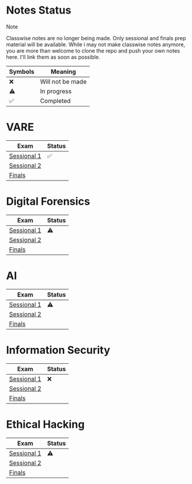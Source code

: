 # Notes Status

> [!NOTE]
> Classwise notes are no longer being made. Only sessional and finals prep material will be available.
> While i may not make classwise notes anymore, you are more than welcome to clone the repo and push your own notes here. I'll link them as soon as possible.


| Symbols            | Meaning          |
| ------------------ | ---------------- |
| :x:                | Will not be made |
| :warning:          | In progress      |
| :white_check_mark: | Completed        |

# VARE
<!--

| Week #  | Date                                               | Status     | Content         |
| ------- | -------------------------------------------------- | ---------- | --------------- |
| Week 1  | 23rd Jan, 2024                                     | N/A        | Class Cancelled |
| Week 1  | [25th Jan, 2024](VARE/1_VARE_25th_Jan,%202024.md)  | Incomplete |                 |
| Week 2  | [30th Jan, 2024](VARE/2_VARE_30th_Jan,%202024.md)  | Incomplete |                 |
| Week 2  | [1st Feb, 2024](VARE/3_VARE_1st_Feb,%202024.md)    |            |                 |
| Week 3  | [6th Feb, 2024](VARE/4_VARE_6th_Feb,%202024.md)    |            |                 |
| Week 3  | [8th Feb, 2024](VARE/5_VARE_8th_Feb,%202024.md)    |            |                 |
| Week 4  | [13th Feb, 2024](VARE/6_VARE_13th_Feb,%202024.md)  |            |                 |
| Week 4  | [15th Feb, 2024](VARE/7_VARE_15th_Feb,%202024.md)  |            |                 |
| Week 5  | [20th Feb, 2024](VARE/8_VARE_20th_Feb,%202024.md)  |            |                 |
| Week 5  | [22nd Feb, 2024](VARE/9_VARE_22nd_Feb,%202024.md)  |            |                 |
| Week 6  | [27th Feb, 2024](VARE/10_VARE_27th_Feb,%202024.md) |            |                 |
| Week 6  | [29th Feb, 2024](VARE/11_VARE_29th_Feb,%202024.md) |            |                 |
| Week 7  | [5th Mar, 2024](VARE/12_VARE_5th_Mar,%202024.md)   |            |                 |
| Week 7  | [7th Mar, 2024](VARE/13_VARE_7th_Mar,%202024.md)   |            |                 |
| Week 8  | [12th Mar, 2024](VARE/14_VARE_12th_Mar,%202024.md) |            |                 |
| Week 8  | [14th Mar, 2024](VARE/15_VARE_14th_Mar,%202024.md) |            |                 |
| Week 9  | [19th Mar, 2024](VARE/16_VARE_19th_Mar,%202024.md) |            |                 |
| Week 9  | [21th Mar, 2024](VARE/17_VARE_21th_Mar,%202024.md) |            |                 |
| Week 10 | [26th Mar, 2024](VARE/18_VARE_26th_Mar,%202024.md) |            |                 |
| Week 10 | [28th Mar, 2024](VARE/19_VARE_28th_Mar,%202024.md) |            |                 |
| Week 11 | [2nd Apr, 2024](VARE/20_VARE_2nd_Apr,%202024.md)   |            |                 |
| Week 11 | [4th Apr, 2024](VARE/21_VARE_4th_Apr,%202024.md)   |            |                 |
| Week 12 | [9th Apr, 2024](VARE/22_VARE_9th_Apr,%202024.md)   |            |                 |
| Week 12 | [11th Apr, 2024](VARE/23_VARE_11th_Apr,%202024.md) |            |                 |
| Week 13 | [16th Apr, 2024](VARE/24_VARE_16th_Apr,%202024.md) |            |                 |
| Week 13 | [18th Apr, 2024](VARE/25_VARE_18th_Apr,%202024.md) |            |                 |
| Week 14 | [23rd Apr, 2024](VARE/26_VARE_23rd_Apr,%202024.md) |            |                 |
| Week 14 | [25th Apr, 2024](VARE/27_VARE_25th_Apr,%202024.md) |            |                 |
| Week 15 | [30th Apr, 2024](VARE/28_VARE_30th_Apr,%202024.md) |            |                 |
| Week 15 | [2nd May, 2024](VARE/29_VARE_2nd_May,%202024.md)   |            |                 |
| Week 16 | [7th May, 2024](VARE/30_VARE_7th_May,%202024.md)   |            |                 |
| Week 16 | [9th May, 2024](VARE/31_VARE_9th_May,%202024.md)   |            |                 |
| Week 17 | [14th May, 2024](VARE/32_VARE_14th_May,%202024.md) |            |                 |
| Week 17 | [16th May, 2024](VARE/33_VARE_16th_May,%202024.md) |            |                 |
-->

| Exam                                                                     | Status             |
| ------------------------------------------------------------------------ | ------------------ |
| [Sessional 1](VARE/Sessional%201%20Prep/Sessional%201%20Prep%20Notes.md) | :white_check_mark: |
| [Sessional 2](VARE/Sessional%202%20Prep/Sessional%202%20Prep%20Notes.md) |                    |
| [Finals](VARE/Finals%20Prep/Finals%20Prep%20Notes.md)                    |                    |

# Digital Forensics
<!--
| Week #  | Date                                                         | Status     | Content         |
| ------- | ------------------------------------------------------------ | ---------- | --------------- |
| Week 1  | 23rd Jan, 2024                                               | N/A        | Class Cancelled |
| Week 1  | 25th Jan, 2024                                               | N/A        | Class Cancelled |
| Week 2  | 30th Jan, 2024                                               | N/A        | Class Cancelled |
| Week 2  | [1st Feb, 2024](Forensics/3_Forensics_1st_Feb,%202024.md)    | Incomplete |                 |
| Week 3  | [6th Feb, 2024](Forensics/4_Forensics_6th_Feb,%202024.md)    |            |                 |
| Week 3  | [8th Feb, 2024](Forensics/5_Forensics_8th_Feb,%202024.md)    |            |                 |
| Week 4  | [13th Feb, 2024](Forensics/6_Forensics_13th_Feb,%202024.md)  |            |                 |
| Week 4  | [15th Feb, 2024](Forensics/7_Forensics_15th_Feb,%202024.md)  |            |                 |
| Week 5  | [20th Feb, 2024](Forensics/8_Forensics_20th_Feb,%202024.md)  |            |                 |
| Week 5  | [22nd Feb, 2024](Forensics/9_Forensics_22nd_Feb,%202024.md)  |            |                 |
| Week 6  | [27th Feb, 2024](Forensics/10_Forensics_27th_Feb,%202024.md) |            |                 |
| Week 6  | [29th Feb, 2024](Forensics/11_Forensics_29th_Feb,%202024.md) |            |                 |
| Week 7  | [5th Mar, 2024](Forensics/12_Forensics_5th_Mar,%202024.md)   |            |                 |
| Week 7  | [7th Mar, 2024](Forensics/13_Forensics_7th_Mar,%202024.md)   |            |                 |
| Week 8  | [12th Mar, 2024](Forensics/14_Forensics_12th_Mar,%202024.md) |            |                 |
| Week 8  | [14th Mar, 2024](Forensics/15_Forensics_14th_Mar,%202024.md) |            |                 |
| Week 9  | [19th Mar, 2024](Forensics/16_Forensics_19th_Mar,%202024.md) |            |                 |
| Week 9  | [21th Mar, 2024](Forensics/17_Forensics_21th_Mar,%202024.md) |            |                 |
| Week 10 | [26th Mar, 2024](Forensics/18_Forensics_26th_Mar,%202024.md) |            |                 |
| Week 10 | [28th Mar, 2024](Forensics/19_Forensics_28th_Mar,%202024.md) |            |                 |
| Week 11 | [2nd Apr, 2024](Forensics/20_Forensics_2nd_Apr,%202024.md)   |            |                 |
| Week 11 | [4th Apr, 2024](Forensics/21_Forensics_4th_Apr,%202024.md)   |            |                 |
| Week 12 | [9th Apr, 2024](Forensics/22_Forensics_9th_Apr,%202024.md)   |            |                 |
| Week 12 | [11th Apr, 2024](Forensics/23_Forensics_11th_Apr,%202024.md) |            |                 |
| Week 13 | [16th Apr, 2024](Forensics/24_Forensics_16th_Apr,%202024.md) |            |                 |
| Week 13 | [18th Apr, 2024](Forensics/25_Forensics_18th_Apr,%202024.md) |            |                 |
| Week 14 | [23rd Apr, 2024](Forensics/26_Forensics_23rd_Apr,%202024.md) |            |                 |
| Week 14 | [25th Apr, 2024](Forensics/27_Forensics_25th_Apr,%202024.md) |            |                 |
| Week 15 | [30th Apr, 2024](Forensics/28_Forensics_30th_Apr,%202024.md) |            |                 |
| Week 15 | [2nd May, 2024](Forensics/29_Forensics_2nd_May,%202024.md)   |            |                 |
| Week 16 | [7th May, 2024](Forensics/30_Forensics_7th_May,%202024.md)   |            |                 |
| Week 16 | [9th May, 2024](Forensics/31_Forensics_9th_May,%202024.md)   |            |                 |
| Week 17 | [14th May, 2024](Forensics/32_Forensics_14th_May,%202024.md) |            |                 |
| Week 17 | [16th May, 2024](Forensics/33_Forensics_16th_May,%202024.md) |            |                 |
-->


| Exam                                                                          | Status    |
| ----------------------------------------------------------------------------- | --------- |
| [Sessional 1](Forensics/Sessional%201%20Prep/Sessional%201%20Prep%20Notes.md) | :warning: |
| [Sessional 2](Forensics/Sessional%202%20Prep/Sessional%202%20Prep%20Notes.md) |           |
| [Finals](Forensics/Finals%20Prep/Finals%20Prep%20Notes.md)                    |           |


# AI
<!--
| Week #  | Date                                           | Status       | Content         |
| ------- | ---------------------------------------------- | ------------ | --------------- |
| Week 1  | 23rd Jan, 2024                                 | N/A          | Class Cancelled |
| Week 1  | [25th Jan, 2024](AI/1_AI_25th_Jan,%202024.md)  | Complete-ish | Introductory    |
| Week 2  | [30th Jan, 2024](AI/2_AI_30th_Jan,%202024.md)  | Incomplete   | AI Chapter 1    |
| Week 2  | 1st Feb, 2024                                  | N/A          | Quiz            |
| Week 3  | [6th Feb, 2024](AI/4_AI_6th_Feb,%202024.md)    |              |                 |
| Week 3  | [8th Feb, 2024](AI/5_AI_8th_Feb,%202024.md)    |              |                 |
| Week 4  | [13th Feb, 2024](AI/6_AI_13th_Feb,%202024.md)  |              |                 |
| Week 4  | [15th Feb, 2024](AI/7_AI_15th_Feb,%202024.md)  |              |                 |
| Week 5  | [20th Feb, 2024](AI/8_AI_20th_Feb,%202024.md)  |              |                 |
| Week 5  | [22nd Feb, 2024](AI/9_AI_22nd_Feb,%202024.md)  |              |                 |
| Week 6  | [27th Feb, 2024](AI/10_AI_27th_Feb,%202024.md) |              |                 |
| Week 6  | [29th Feb, 2024](AI/11_AI_29th_Feb,%202024.md) |              |                 |
| Week 7  | [5th Mar, 2024](AI/12_AI_5th_Mar,%202024.md)   |              |                 |
| Week 7  | [7th Mar, 2024](AI/13_AI_7th_Mar,%202024.md)   |              |                 |
| Week 8  | [12th Mar, 2024](AI/14_AI_12th_Mar,%202024.md) |              |                 |
| Week 8  | [14th Mar, 2024](AI/15_AI_14th_Mar,%202024.md) |              |                 |
| Week 9  | [19th Mar, 2024](AI/16_AI_19th_Mar,%202024.md) |              |                 |
| Week 9  | [21th Mar, 2024](AI/17_AI_21th_Mar,%202024.md) |              |                 |
| Week 10 | [26th Mar, 2024](AI/18_AI_26th_Mar,%202024.md) |              |                 |
| Week 10 | [28th Mar, 2024](AI/19_AI_28th_Mar,%202024.md) |              |                 |
| Week 11 | [2nd Apr, 2024](AI/20_AI_2nd_Apr,%202024.md)   |              |                 |
| Week 11 | [4th Apr, 2024](AI/21_AI_4th_Apr,%202024.md)   |              |                 |
| Week 12 | [9th Apr, 2024](AI/22_AI_9th_Apr,%202024.md)   |              |                 |
| Week 12 | [11th Apr, 2024](AI/23_AI_11th_Apr,%202024.md) |              |                 |
| Week 13 | [16th Apr, 2024](AI/24_AI_16th_Apr,%202024.md) |              |                 |
| Week 13 | [18th Apr, 2024](AI/25_AI_18th_Apr,%202024.md) |              |                 |
| Week 14 | [23rd Apr, 2024](AI/26_AI_23rd_Apr,%202024.md) |              |                 |
| Week 14 | [25th Apr, 2024](AI/27_AI_25th_Apr,%202024.md) |              |                 |
| Week 15 | [30th Apr, 2024](AI/28_AI_30th_Apr,%202024.md) |              |                 |
| Week 15 | [2nd May, 2024](AI/29_AI_2nd_May,%202024.md)   |              |                 |
| Week 16 | [7th May, 2024](AI/30_AI_7th_May,%202024.md)   |              |                 |
| Week 16 | [9th May, 2024](AI/31_AI_9th_May,%202024.md)   |              |                 |
| Week 17 | [14th May, 2024](AI/32_AI_14th_May,%202024.md) |              |                 |
| Week 17 | [16th May, 2024](AI/33_AI_16th_May,%202024.md) |              |                 |
-->


| Exam                                                                   | Status    |
| ---------------------------------------------------------------------- | --------- |
| [Sessional 1](AI/Sessional%201%20Prep/Sessional%201%20Prep%20Notes.md) | :warning: |
| [Sessional 2](AI/Sessional%202%20Prep/Sessional%202%20Prep%20Notes.md) |           |
| [Finals](AI/Finals%20Prep/Finals%20Prep%20Notes.md)                    |           |

# Information Security
<!--
| Week #  | Date                                                     | Status | Content         |
| ------- | -------------------------------------------------------- | ------ | --------------- |
| Week 1  | 23rd Jan, 2024                                           | N/A    | Class Cancelled |
| Week 1  | 25th Jan, 2024                                           | N/A    | Introductory    |
| Week 2  | 30th Jan, 2024                                           | N/A    | Quiz            |
| Week 2  | [1st Feb, 2024](InfoSec/3_InfoSec_1st_Feb,%202024.md)    |        | Some note       |
| Week 3  | [6th Feb, 2024](InfoSec/4_InfoSec_6th_Feb,%202024.md)    |        |                 |
| Week 3  | [8th Feb, 2024](InfoSec/5_InfoSec_8th_Feb,%202024.md)    |        |                 |
| Week 4  | [13th Feb, 2024](InfoSec/6_InfoSec_15th_Feb,%202024.md)  |        | Fiestal Cipher  |
| Week 4  | [15th Feb, 2024](InfoSec/7_InfoSec_16th_Feb,%202024.md)  |        | Galloa Fields   |
| Week 5  | [20th Feb, 2024](InfoSec/8_InfoSec_20th_Feb,%202024.md)  |        |                 |
| Week 5  | [22nd Feb, 2024](InfoSec/9_InfoSec_22nd_Feb,%202024.md)  |        |                 |
| Week 6  | [27th Feb, 2024](InfoSec/10_InfoSec_27th_Feb,%202024.md) |        |                 |
| Week 6  | [29th Feb, 2024](InfoSec/11_InfoSec_29th_Feb,%202024.md) |        |                 |
| Week 7  | [5th Mar, 2024](InfoSec/12_InfoSec_5th_Mar,%202024.md)   |        |                 |
| Week 7  | [7th Mar, 2024](InfoSec/13_InfoSec_7th_Mar,%202024.md)   |        |                 |
| Week 8  | [12th Mar, 2024](InfoSec/14_InfoSec_12th_Mar,%202024.md) |        |                 |
| Week 8  | [14th Mar, 2024](InfoSec/15_InfoSec_14th_Mar,%202024.md) |        |                 |
| Week 9  | [19th Mar, 2024](InfoSec/16_InfoSec_19th_Mar,%202024.md) |        |                 |
| Week 9  | [21th Mar, 2024](InfoSec/17_InfoSec_21th_Mar,%202024.md) |        |                 |
| Week 10 | [26th Mar, 2024](InfoSec/18_InfoSec_26th_Mar,%202024.md) |        |                 |
| Week 10 | [28th Mar, 2024](InfoSec/19_InfoSec_28th_Mar,%202024.md) |        |                 |
| Week 11 | [2nd Apr, 2024](InfoSec/20_InfoSec_2nd_Apr,%202024.md)   |        |                 |
| Week 11 | [4th Apr, 2024](InfoSec/21_InfoSec_4th_Apr,%202024.md)   |        |                 |
| Week 12 | [9th Apr, 2024](InfoSec/22_InfoSec_9th_Apr,%202024.md)   |        |                 |
| Week 12 | [11th Apr, 2024](InfoSec/23_InfoSec_11th_Apr,%202024.md) |        |                 |
| Week 13 | [16th Apr, 2024](InfoSec/24_InfoSec_16th_Apr,%202024.md) |        |                 |
| Week 13 | [18th Apr, 2024](InfoSec/25_InfoSec_18th_Apr,%202024.md) |        |                 |
| Week 14 | [23rd Apr, 2024](InfoSec/26_InfoSec_23rd_Apr,%202024.md) |        |                 |
| Week 14 | [25th Apr, 2024](InfoSec/27_InfoSec_25th_Apr,%202024.md) |        |                 |
| Week 15 | [30th Apr, 2024](InfoSec/28_InfoSec_30th_Apr,%202024.md) |        |                 |
| Week 15 | [2nd May, 2024](InfoSec/29_InfoSec_2nd_May,%202024.md)   |        |                 |
| Week 16 | [7th May, 2024](InfoSec/30_InfoSec_7th_May,%202024.md)   |        |                 |
| Week 16 | [9th May, 2024](InfoSec/31_InfoSec_9th_May,%202024.md)   |        |                 |
| Week 17 | [14th May, 2024](InfoSec/32_InfoSec_14th_May,%202024.md) |        |                 |
| Week 17 | [16th May, 2024](InfoSec/33_InfoSec_16th_May,%202024.md) |        |                 |
-->


| Exam                                                                        | Status |
| --------------------------------------------------------------------------- | ------ |
| [Sessional 1](InfoSec/Sessional%201%20Prep/Sessional%201%20Prep%20Notes.md) | :x:    | 
| [Sessional 2](InfoSec/Sessional%202%20Prep/Sessional%202%20Prep%20Notes.md) |        |
| [Finals](InfoSec/Finals%20Prep/Finals%20Prep%20Notes.md)                    |        |



# Ethical Hacking
<!--
| Week #  | Date                                                                         | Status | Content         |
| ------- | ---------------------------------------------------------------------------- | ------ | --------------- |
| Week 1  | 22nd Jan, 2024                                                               | N/A    | Nothing to note |
| Week 1  | [24th Jan, 2024](Ethical%20Hacking/0_1_Ethical%20Hacking_24_Jan,%202024.md)  | N/A    | Some notes?     |
| Week 2  | 29th Jan, 2024                                                               | N/A    | Class Cancelled |
| Week 2  | [31st Jan, 2024](Ethical%20Hacking/1_Ethical%20Hacking_31st_Jan,%202024.md)  |        |                 |
| Week 3  | [5th Feb, 2024](Ethical%20Hacking/2_Ethical%20Hacking_5th_Feb,%202024.md)    |        |                 |
| Week 3  | [7th Feb, 2024](Ethical%20Hacking/3_Ethical%20Hacking_7th_Feb,%202024.md)    |        |                 |
| Week 4  | [12th Feb, 2024](Ethical%20Hacking/4_Ethical%20Hacking_12th_Feb,%202024.md)  |        | Some notes?     |
| Week 4  | [14th Feb, 2024](Ethical%20Hacking/5_Ethical%20Hacking_14th_Feb,%202024.md)  |        | Some notes?     |
| Week 5  | [19th Feb, 2024](Ethical%20Hacking/6_Ethical%20Hacking_19th_Feb,%202024.md)  |        |                 |
| Week 5  | [21st Feb, 2024](Ethical%20Hacking/7_Ethical%20Hacking_21st_Feb,%202024.md)  |        |                 |
| Week 6  | [26th Feb, 2024](Ethical%20Hacking/8_Ethical%20Hacking_26th_Feb,%202024.md)  |        |                 |
| Week 6  | [28th Feb, 2024](Ethical%20Hacking/9_Ethical%20Hacking_28th_Feb,%202024.md)  |        |                 |
| Week 7  | [4th Mar, 2024](Ethical%20Hacking/10_Ethical%20Hacking_4th_Mar,%202024.md)   |        |                 |
| Week 7  | [6th Mar, 2024](Ethical%20Hacking/11_Ethical%20Hacking_6th_Mar,%202024.md)   |        |                 |
| Week 8  | [11th Mar, 2024](Ethical%20Hacking/12_Ethical%20Hacking_11th_Mar,%202024.md) |        |                 |
| Week 8  | [13th Mar, 2024](Ethical%20Hacking/13_Ethical%20Hacking_13th_Mar,%202024.md) |        |                 |
| Week 9  | [18th Mar, 2024](Ethical%20Hacking/14_Ethical%20Hacking_18th_Mar,%202024.md) |        |                 |
| Week 9  | [20th Mar, 2024](Ethical%20Hacking/15_Ethical%20Hacking_20th_Mar,%202024.md) |        |                 |
| Week 10 | [25th Mar, 2024](Ethical%20Hacking/16_Ethical%20Hacking_25th_Mar,%202024.md) |        |                 |
| Week 10 | [27th Mar, 2024](Ethical%20Hacking/17_Ethical%20Hacking_27th_Mar,%202024.md) |        |                 |
| Week 11 | [1st Apr, 2024](Ethical%20Hacking/18_Ethical%20Hacking_1st_Apr,%202024.md)   |        |                 |
| Week 11 | [3rd Apr, 2024](Ethical%20Hacking/19_Ethical%20Hacking_3rd_Apr,%202024.md)   |        |                 |
| Week 12 | [8th Apr, 2024](Ethical%20Hacking/20_Ethical%20Hacking_8th_Apr,%202024.md)   |        |                 |
| Week 12 | [10th Apr, 2024](Ethical%20Hacking/21_Ethical%20Hacking_10th_Apr,%202024.md) |        |                 |
| Week 13 | [15th Apr, 2024](Ethical%20Hacking/22_Ethical%20Hacking_15th_Apr,%202024.md) |        |                 |
| Week 13 | [17th Apr, 2024](Ethical%20Hacking/23_Ethical%20Hacking_17th_Apr,%202024.md) |        |                 |
| Week 14 | [22nd Apr, 2024](Ethical%20Hacking/24_Ethical%20Hacking_22nd_Apr,%202024.md) |        |                 |
| Week 14 | [24th Apr, 2024](Ethical%20Hacking/25_Ethical%20Hacking_24th_Apr,%202024.md) |        |                 |
| Week 15 | [29th Apr, 2024](Ethical%20Hacking/26_Ethical%20Hacking_29th_Apr,%202024.md) |        |                 |
| Week 15 | [1st May, 2024](Ethical%20Hacking/27_Ethical%20Hacking_1st_May,%202024.md)   |        |                 |
| Week 16 | [6th May, 2024](Ethical%20Hacking/28_Ethical%20Hacking_6th_May,%202024.md)   |        |                 |
| Week 16 | [8th May, 2024](Ethical%20Hacking/29_Ethical%20Hacking_8th_May,%202024.md)   |        |                 |
| Week 17 | [13th May, 2024](Ethical%20Hacking/30_Ethical%20Hacking_13th_May,%202024.md) |        |                 |
| Week 17 | [15th May, 2024](Ethical%20Hacking/31_Ethical%20Hacking_15th_May,%202024.md) |        |                 |
-->


| Exam                                                                                  | Status    |
| ------------------------------------------------------------------------------------- | --------- |
| [Sessional 1](Ethical%20Hacking/Sessional%201%20Prep/Sessional%201%20Prep%20Notes.md) | :warning: |
| [Sessional 2](Ethical%20Hacking/Sessional%202%20Prep/Sessional%202%20Prep%20Notes.md) |           |
| [Finals](Ethical%20Hacking/Finals%20Prep/Finals%20Prep%20Notes.md)                    |           |